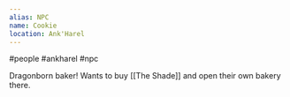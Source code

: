 ```yaml
---
alias: NPC
name: Cookie
location: Ank'Harel
---
```


#people #ankharel #npc

Dragonborn baker! Wants to buy [[The Shade]] and open their own bakery there.